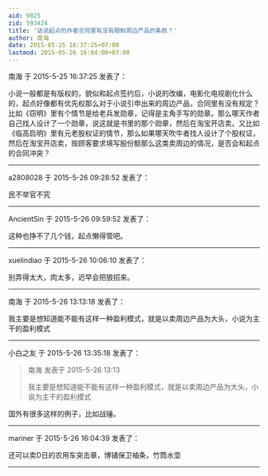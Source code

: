 ```yaml
---
aid: 9025
zid: 593424
title: '话说起点的作者合同里有没有限制周边产品的条款？'
author: 南海
date: 2015-05-25 16:37:25+07:00
lastmod: 2015-05-26 16:04:00+07:00
---
```


南海 于 2015-5-25 16:37:25 发表了：

小说一般都是有版权的，貌似和起点签约后，小说的改编，电影化电视剧化什么的，起点好像都有优先权那么对于小说引申出来的周边产品，合同里有没有规定？比如《窃明》里有个情节是给老兵发勋章，记得是主角手写的勋章。那么哪天作者自己找人设计了一个勋章，说这就是书里的那个勋章，然后在淘宝开店卖。又比如《临高启明》里有元老股权证的情节，那么如果哪天吹牛者找人设计了个股权证，然后在淘宝开店卖，按顾客要求填写股份额那么这类卖周边的情况，是否会和起点的合同冲突？

---------

a2808028 于 2015-5-26 09:28:52 发表了：

民不举官不究

---------

AncientSin 于 2015-5-26 09:59:52 发表了：

这种也挣不了几个钱，起点懒得管吧。

---------

xuelindiao 于 2015-5-26 10:06:10 发表了：

别弄得太大，肉太多，迟早会把狼招来。

---------

南海 于 2015-5-26 13:13:18 发表了：

我主要是想知道能不能有这样一种盈利模式，就是以卖周边产品为大头，小说为主干的盈利模式

---------

小白之友 于 2015-5-26 13:35:18 发表了：

> 南海 发表于 2015-5-26 13:13
> 
> 我主要是想知道能不能有这样一种盈利模式，就是以卖周边产品为大头，小说为主干的盈利模式



国外有很多这样的例子，比如战锤。

---------

mariner 于 2015-5-26 16:04:39 发表了：

还可以卖D日的农用车突击章，博铺保卫袖条，竹筒水壶

---------

